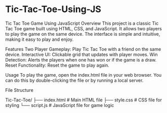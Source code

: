 # Tic-Tac-Toe-Using-JS

Tic Tac Toe Game Using JavaScript
Overview
This project is a classic Tic Tac Toe game built using HTML, CSS, and JavaScript. It allows two players to play the game on the same device. The interface is simple and intuitive, making it easy to play and enjoy.

Features
Two Player Gameplay: Play Tic Tac Toe with a friend on the same device.
Interactive UI: Clickable grid that updates with player moves.
Win Detection: Alerts the players when one has won or if the game is a draw.
Reset Functionality: Reset the game to play again.

Usage
To play the game, open the index.html file in your web browser. You can do this by double-clicking the file or by running a local server.

File Structure

Tic-Tac-Toe/
├── index.html        # Main HTML file
├── style.css         # CSS file for styling
└── script.js         # JavaScript file for game logic
